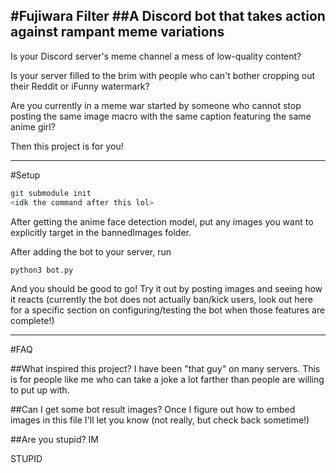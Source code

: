 #Fujiwara Filter
##A Discord bot that takes action against rampant meme variations
---
Is your Discord server's meme channel a mess of low-quality content?

Is your server filled to the brim with people who can't bother cropping out their Reddit or iFunny watermark?

Are you currently in a meme war started by someone who cannot stop posting the same image macro with the same caption featuring the same anime girl?

Then this project is for you!

---
#Setup
```bash
git submodule init
<idk the command after this lol>
```
After getting the anime face detection model, put any images you want to explicitly target in the bannedImages folder.

After adding the bot to your server, run

```bash
python3 bot.py
```

And you should be good to go! Try it out by posting images and seeing how it reacts (currently the bot does not actually ban/kick users, look out here for a specific section on configuring/testing the bot when those features are complete!)

---
#FAQ

##What inspired this project?
I have been "that guy" on many servers. This is for people like me who can take a joke a lot farther than people are willing to put up with.

##Can I get some bot result images?
Once I figure out how to embed images in this file I'll let you know (not really, but check back sometime!)

##Are you stupid?
IM

STUPID
